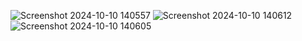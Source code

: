 ![Screenshot 2024-10-10 140557](https://github.com/user-attachments/assets/ddce47d1-6b3a-4ea3-95ef-d08aff7940e2)
![Screenshot 2024-10-10 140612](https://github.com/user-attachments/assets/34ea8112-1c63-4f79-93c1-8c5927c95ca7)
![Screenshot 2024-10-10 140605](https://github.com/user-attachments/assets/0bb5ec4d-f7ae-4a7c-9ddf-f2df0e7e6fd3)
